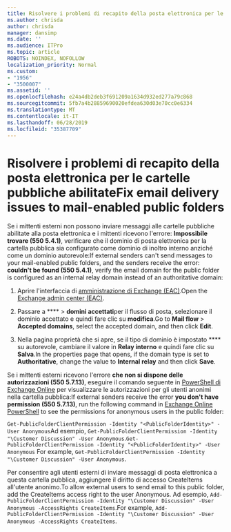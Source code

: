 ```yaml
---
title: Risolvere i problemi di recapito della posta elettronica per le cartelle pubbliche abilitate
ms.author: chrisda
author: chrisda
manager: dansimp
ms.date: ''
ms.audience: ITPro
ms.topic: article
ROBOTS: NOINDEX, NOFOLLOW
localization_priority: Normal
ms.custom:
- "1956"
- "3500007"
ms.assetid: ''
ms.openlocfilehash: e24a4db2deb3f691209a1634d932ed277a79c868
ms.sourcegitcommit: 5fb7a4b28859690020efdea630d03e70cc0e6334
ms.translationtype: MT
ms.contentlocale: it-IT
ms.lasthandoff: 06/28/2019
ms.locfileid: "35387709"
---
```

# <a name="fix-email-delivery-issues-to-mail-enabled-public-folders"></a><span data-ttu-id="8faf3-102">Risolvere i problemi di recapito della posta elettronica per le cartelle pubbliche abilitate</span><span class="sxs-lookup"><span data-stu-id="8faf3-102">Fix email delivery issues to mail-enabled public folders</span></span>

<span data-ttu-id="8faf3-103">Se i mittenti esterni non possono inviare messaggi alle cartelle pubbliche abilitate alla posta elettronica e i mittenti ricevono l'errore: **Impossibile trovare (550 5.4.1)**, verificare che il dominio di posta elettronica per la cartella pubblica sia configurato come dominio di inoltro interno anziché come un dominio autorevole:</span><span class="sxs-lookup"><span data-stu-id="8faf3-103">If external senders can't send messages to your mail-enabled public folders, and the senders receive the error: **couldn't be found (550 5.4.1)**, verify the email domain for the public folder is configured as an internal relay domain instead of an authoritative domain:</span></span>

1. <span data-ttu-id="8faf3-104">Aprire l'interfaccia di [amministrazione di Exchange (EAC)](https://docs.microsoft.com/Exchange/exchange-admin-center).</span><span class="sxs-lookup"><span data-stu-id="8faf3-104">Open the [Exchange admin center (EAC)](https://docs.microsoft.com/Exchange/exchange-admin-center).</span></span>

2. <span data-ttu-id="8faf3-105">Passare a \*\*\*\* \> **domini accettati**per il flusso di posta, selezionare il dominio accettato e quindi fare clic su **modifica**.</span><span class="sxs-lookup"><span data-stu-id="8faf3-105">Go to **Mail flow** \> **Accepted domains**, select the accepted domain, and then click **Edit**.</span></span>

3. <span data-ttu-id="8faf3-106">Nella pagina proprietà che si apre, se il tipo di dominio è impostato \*\*\*\* su autorevole, cambiare il valore in **Relay interno** e quindi fare clic su **Salva**.</span><span class="sxs-lookup"><span data-stu-id="8faf3-106">In the properties page that opens, if the domain type is set to **Authoritative**, change the value to **Internal relay** and then click **Save**.</span></span>

<span data-ttu-id="8faf3-107">Se i mittenti esterni ricevono l'errore **che non si dispone delle autorizzazioni (550 5.7.13)**, eseguire il comando seguente in [PowerShell di Exchange Online](https://docs.microsoft.com/powershell/exchange/exchange-online/connect-to-exchange-online-powershell/connect-to-exchange-online-powershell) per visualizzare le autorizzazioni per gli utenti anonimi nella cartella pubblica:</span><span class="sxs-lookup"><span data-stu-id="8faf3-107">If external senders receive the error **you don't have permission (550 5.7.13)**, run the following command in [Exchange Online PowerShell](https://docs.microsoft.com/powershell/exchange/exchange-online/connect-to-exchange-online-powershell/connect-to-exchange-online-powershell) to see the permissions for anonymous users in the public folder:</span></span>

<span data-ttu-id="8faf3-108">`Get-PublicFolderClientPermission -Identity "<PublicFolderIdentity>" -User Anonymous`Ad esempio, `Get-PublicFolderClientPermission -Identity "\Customer Discussion" -User Anonymous`.</span><span class="sxs-lookup"><span data-stu-id="8faf3-108">`Get-PublicFolderClientPermission -Identity "<PublicFolderIdentity>" -User Anonymous` For example, `Get-PublicFolderClientPermission -Identity "\Customer Discussion" -User Anonymous`.</span></span>

<span data-ttu-id="8faf3-109">Per consentire agli utenti esterni di inviare messaggi di posta elettronica a questa cartella pubblica, aggiungere il diritto di accesso CreateItems all'utente anonimo.</span><span class="sxs-lookup"><span data-stu-id="8faf3-109">To allow external users to send email to this public folder, add the CreateItems access right to the user Anonymous.</span></span> <span data-ttu-id="8faf3-110">Ad esempio, `Add-PublicFolderClientPermission -Identity "\Customer Discussion" -User Anonymous -AccessRights CreateItems`.</span><span class="sxs-lookup"><span data-stu-id="8faf3-110">For example, `Add-PublicFolderClientPermission -Identity "\Customer Discussion" -User Anonymous -AccessRights CreateItems`.</span></span>
